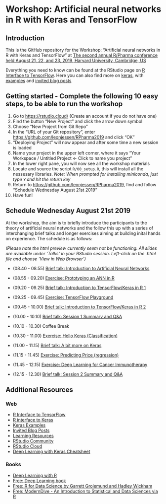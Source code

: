 Workshop: Artificial neural networks in R with Keras and TensorFlow
================

## Introduction

This is the GitHub repository for the Workshop: “Artificial neural
networks in R with Keras and TensorFlow” at [The second annual R/Pharma
conference held August 21, 22, and 23, 2019, Harvard University,
Cambridge, US](http://rinpharma.com/)

Everything you need to know can be found at the RStudio page on [R
Interface to TensorFlow](https://tensorflow.rstudio.com/). Here you can
also find more on [keras](https://tensorflow.rstudio.com/keras/), with
[examples](https://tensorflow.rstudio.com/keras/articles/examples/) and
[invited blog
posts](https://blogs.rstudio.com/tensorflow/)

## Getting started - Complete the following 10 easy steps, to be able to run the workshop

1.  Go to <https://rstudio.cloud/> (Create an account if you do not have
    one)
2.  Find the button “New Project” and click the arrow down symbol
3.  Choose “New Project from Git Repo”
4.  In the “URL of your Git repository”, enter
    <https://github.com/leonjessen/RPharma2019> and click “OK”
5.  “Deploying Project” will now appear and after some time a new
    session is loaded
6.  Name your project in the upper left corner, where it says “Your
    Workspace / Untitled Project \<- Click to name you project”
7.  In the lower right pane, you will now see all the workshop materials
8.  Locate and source the script `R/00_setup.R`, this will install all
    the nessesary libraries. *Note: When prompted for installing
    miniconda, just type `Y` and hit the return key*
9.  Return to <https://github.com/leonjessen/RPharma2019>, find and
    follow “Schedule Wednesday August 21st 2019”
10. Have fun\!

## Schedule Wednesday August 21st 2019

At the workshop, the aim is to briefly introduce the participants to the
theory of artificial neural networks and the follow this up with a
series of interchanging brief talks and longer exercises aiming at
building inital hands on experience. The schedule is as follows:

*(Please note the html preview currently seem not be functioning. All
slides are available under ‘Talks’ in your RStudio session. Left-click
on the .html file and choose ‘View in Web Browser’)*

  - (08.40 - 08.55) [Brief talk: Introduction to Artificial Neural
    Networks](http://htmlpreview.github.io/?https://github.com/leonjessen/RPharma2019/blob/master/Talks/01_introduction_to_artificial_neural_networks.html)

  - (08.55 - 09.20) [Exercise: Prototyping an ANN in
    R](Exercises/01_ann_prototype.md)

  - (09.20 - 09.25) [Brief talk: Introduction to TensorFlow/Keras in
    R 1](http://htmlpreview.github.io/?https://github.com/leonjessen/RPharma2019/blob/master/Talks/02_introduction_to_keras_1.html)

  - (09.25 - 09.45) [Exercise: TensorFlow
    Playground](Exercises/02_tensorflow_playground.md)

  - (09.45 - 10.00) [Brief talk: Introduction to TensorFlow/Keras in
    R 2](http://htmlpreview.github.io/?https://github.com/leonjessen/RPharma2019/blob/master/Talks/03_introduction_to_keras_2.html)

  - (10.00 - 10.10) [Brief talk: Session 1 Summary and
    Q\&A](http://htmlpreview.github.io/?https://github.com/leonjessen/RPharma2019/blob/master/Talks/04_session_1_summary.html)

  - (10.10 - 10.30) Coffee Break

  - (10.30 - 11.00) [Exercise: Hello Keras
    (Classification)](Exercises/03_hello_keras.md)

  - (11.00 - 11.15) [Brief talk: A bit more on
    Keras](http://htmlpreview.github.io/?https://github.com/leonjessen/RPharma2019/blob/master/Talks/05_a_bit_more_on_keras.html)

  - (11.15 - 11.45) [Exercise: Predicting Price
    (regression)](Exercises/04_diamonds_regression.md)

  - (11.45 - 12.15) [Exercise: Deep Learning for Cancer
    Immunotherapy](Exercises/05_deep_learning_for_cancer_immunotherapy.md)

  - (12.15 - 12.30) [Brief talk: Session 2 Summary and
    Q\&A](http://htmlpreview.github.io/?https://github.com/leonjessen/RPharma2019/blob/master/Talks/06_session_2_summary.html)

## Additional Resources

### Web

  - [R Interface to TensorFlow](https://tensorflow.rstudio.com/)
  - [R interface to Keras](https://tensorflow.rstudio.com/keras/)
  - [Keras
    Examples](https://tensorflow.rstudio.com/keras/articles/examples/)
  - [Invited Blog Posts](https://blogs.rstudio.com/tensorflow/)
  - [Learning
    Resources](https://tensorflow.rstudio.com/learn/resources.html)
  - [RStudio Community](https://community.rstudio.com/)
  - [RStudio Cloud](https://rstudio.cloud/)
  - [Deep Learning with Keras
    Cheatsheet](https://github.com/rstudio/cheatsheets/raw/master/keras.pdf)

### Books

  - [Deep Learning with
    R](https://www.manning.com/books/deep-learning-with-r)
  - [Free: Deep Learning book](https://www.deeplearningbook.org/)
  - [Free: R for Data Science by Garrett Grolemund and Hadley
    Wickham](https://r4ds.had.co.nz/)
  - [Free: ModernDive - An Introduction to Statistical and Data Sciences
    via R](https://moderndive.com/)
